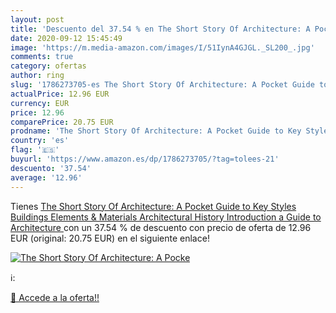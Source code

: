 ```yaml
---
layout: post
title: 'Descuento del 37.54 % en The Short Story Of Architecture: A Pocke'
date: 2020-09-12 15:45:49
image: 'https://m.media-amazon.com/images/I/51IynA4GJGL._SL200_.jpg'
comments: true
category: ofertas
author: ring
slug: '1786273705-es The Short Story Of Architecture: A Pocket Guide to Key Styles  Buildings  Elements & Materials  Architectural History Introduction  a Guide to Architecture '
actualPrice: 12.96 EUR
currency: EUR
price: 12.96
comparePrice: 20.75 EUR
prodname: 'The Short Story Of Architecture: A Pocket Guide to Key Styles  Buildings  Elements & Materials  Architectural History Introduction  a Guide to Architecture '
country: 'es'
flag: '🇪🇸'
buyurl: 'https://www.amazon.es/dp/1786273705/?tag=tolees-21'
descuento: '37.54'
average: '12.96'
---
```


Tienes [The Short Story Of Architecture: A Pocket Guide to Key Styles  Buildings  Elements & Materials  Architectural History Introduction  a Guide to Architecture ](https://www.amazon.es/dp/1786273705/?tag=tolees-21) con un 37.54 % de descuento con precio de oferta de 12.96 EUR (original: 20.75 EUR) en el siguiente enlace!

[![The Short Story Of Architecture: A Pocke](https://m.media-amazon.com/images/I/51IynA4GJGL._SL200_.jpg)](https://www.amazon.es/dp/1786273705/?tag=tolees-21)

ℹ️:


[🛒 Accede a la oferta!!](https://www.amazon.es/dp/1786273705/?tag=tolees-21)
